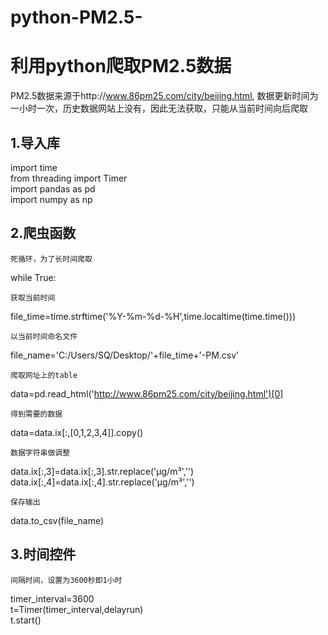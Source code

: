 # python-PM2.5-
利用python爬取PM2.5数据
======================

PM2.5数据来源于http://www.86pm25.com/city/beijing.html, 数据更新时间为一小时一次，历史数据网站上没有，因此无法获取，只能从当前时间向后爬取

1.导入库
-------
import time <br>
from threading import Timer  <br>
import pandas as pd  <br>
import numpy as np <br>

2.爬虫函数
---------
	死循环，为了长时间爬取
while True:  <br>

	获取当前时间
file_time=time.strftime('%Y-%m-%d-%H',time.localtime(time.time())) <br>

	以当前时间命名文件
file_name='C:/Users/SQ/Desktop/'+file_time+'-PM.csv' <br>

	爬取网址上的table
data=pd.read_html('http://www.86pm25.com/city/beijing.html')[0] <br>

	得到需要的数据
data=data.ix[:,[0,1,2,3,4]].copy() <br>

	数据字符串做调整
data.ix[:,3]=data.ix[:,3].str.replace('μg/m³','') <br>
data.ix[:,4]=data.ix[:,4].str.replace('μg/m³','') <br>

	保存输出
data.to_csv(file_name) <br>

3.时间控件
---------

    间隔时间，设置为3600秒即1小时
timer_interval=3600 <br>
t=Timer(timer_interval,delayrun)   <br>
t.start()  <br>
